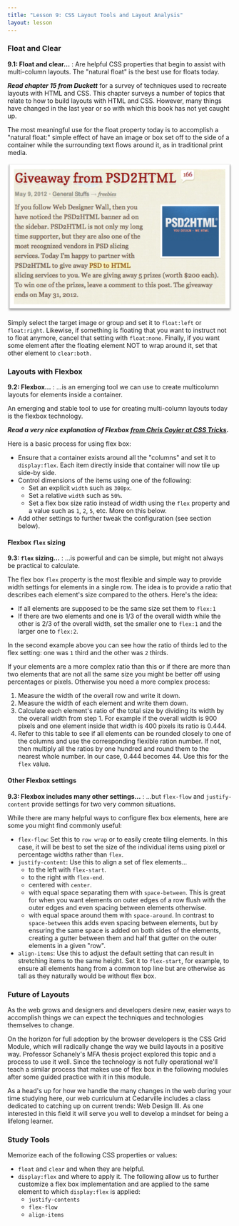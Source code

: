 ```yaml
---
title: "Lesson 9: CSS Layout Tools and Layout Analysis"
layout: lesson
---
```


### Float and Clear

**9.1: Float and clear...**
: Are helpful CSS properties that begin to assist with multi-column layouts. The "natural float" is the best use for floats today.

***Read chapter 15 from Duckett*** for a survey of techniques used to recreate layouts with HTML and CSS. This chapter surveys a number of topics that relate to how to build layouts with HTML and CSS. However, many things have changed in the last year or so with which this book has not yet caught up.

The most meaningful use for the float property today is to accomplish a "natural float:" simple effect of have an image or box set off to the side of a container while the surrounding text flows around it, as in traditional print media.

![](/images/natural-float.png)

Simply select the target image or group and set it to `float:left` or `float:right`. Likewise, if something is floating that you want to instruct not to float anymore, cancel that setting with `float:none`. Finally, if you want some element after the floating element NOT to wrap around it, set that other element to `clear:both`.

### Layouts with Flexbox

**9.2: Flexbox...**
: ...is an emerging tool we can use to create multicolumn layouts for elements inside a container.

An emerging and stable tool to use for creating multi-column layouts today is the flexbox technology.

***Read a very nice explanation of Flexbox [from Chris Coyier at CSS Tricks](https://css-tricks.com/snippets/css/a-guide-to-flexbox/).***

Here is a basic process for using flex box:

* Ensure that a container exists around all the "columns" and set it to `display:flex`.
Each item directly inside that container will now tile up side-by side.
* Control dimensions of the items using one of the following:
    * Set an explicit `width` such as `300px`.
    * Set a relative `width` such as `50%`.
    * Set a flex box size ratio instead of width using the `flex` property and a value such as `1`, `2`, `5`, etc. More on this below.
* Add other settings to further tweak the configuration (see section below).

#### Flexbox `flex` sizing

**9.3: `flex` sizing...**
: ...is powerful and can be simple, but might not always be practical to calculate.

The flex box `flex` property is the most flexible and simple way to provide width settings for elements in a single row. The idea is to provide a ratio that describes each element's size compared to the others. Here's the idea:

* If all elements are supposed to be the same size set them to `flex:1`
* If there are two elements and one is 1/3 of the overall width while the other is 2/3 of the overall width, set the smaller one to `flex:1` and the larger one to `flex:2`.

In the second example above you can see how the ratio of thirds led to the flex setting: one was `1` third and the other was `2` thirds.

If your elements are a more complex ratio than this or if there are more than two elements that are not all the same size you might be better off using percentages or pixels. Otherwise you need a more complex process:

1. Measure the width of the overall row and write it down.
2. Measure the width of each element and write them down.
3. Calculate each element's ratio of the total size by dividing its width by the overall width from step 1. For example if the overall width is 900 pixels and one element inside that width is 400 pixels its ratio is 0.444.
4. Refer to this table to see if all elements can be rounded closely to one of the columns and use the corresponding flexible ration number. If not, then multiply all the ratios by one hundred and round them to the nearest whole number. In our case, 0.444 becomes 44. Use this for the `flex` value.

#### Other Flexbox settings

**9.3: Flexbox includes many other settings...**
: ...but `flex-flow` and `justify-content` provide settings for two very common situations.

While there are many helpful ways to configure flex box elements, here are some you might find commonly useful:

* `flex-flow`: Set this to `row wrap` or to easily create tiling elements. In this case, it will be best to set the size of the individual items using pixel or percentage widths rather than `flex`.
* `justify-content`: Use this to align a set of flex elements...
    * to the left with `flex-start`.
    * to the right with `flex-end`.
    * centered with `center`.
    * with equal space separating them with `space-between`. This is great for when you want elements on outer edges of a row flush with the outer edges and even spacing between elements otherwise.
    * with equal space around them with `space-around`. In contrast to `space-between` this adds even spacing between elements, but by ensuring the same space is added on both sides of the elements, creating a gutter between them and half that gutter on the outer elements in a given "row".
* `align-items`: Use this to adjust the default setting that can result in stretching items to the same height. Set it to `flex-start`, for example, to ensure all elements hang from a common top line but are otherwise as tall as they naturally would be without flex box.

### Future of Layouts

As the web grows and designers and developers desire new, easier ways to accomplish things we can expect the techniques and technologies themselves to change.

On the horizon for full adoption by the browser developers is the CSS Grid Module, which will radically change the way we build layouts in a positive way. Professor Schanely's MFA thesis project explored this topic and a process to use it well. Since the technology is not fully operational we'll teach a similar process that makes use of flex box in the following modules after some guided practice with it in this module.

As a head's up for how we handle the many changes in the web during your time studying here, our web curriculum at Cedarville includes a class dedicated to catching up on current trends: Web Design III. As one interested in this field it will serve you well to develop a mindset for being a lifelong learner.

### Study Tools

Memorize each of the following CSS properties or values:

* `float` and `clear` and when they are helpful.
* `display:flex` and where to apply it. The following allow us to further customize a flex box implementation and are applied to the same element to which `display:flex` is applied:
    * `justify-contents`
    * `flex-flow`
    * `align-items`
